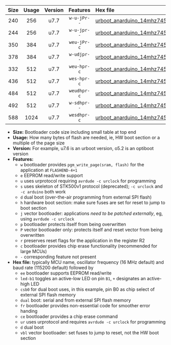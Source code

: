 |Size|Usage|Version|Features|Hex file|
|:-:|:-:|:-:|:-:|:--|
|240|256|u7.7|`w-u-jPr--`|[urboot_anarduino_14mhz7456_230400bps_led+b1_ur_vbl.hex](https://raw.githubusercontent.com/stefanrueger/urboot.hex/main/boards/anarduino/fcpu_14mhz7456/230400_bps/urboot_anarduino_14mhz7456_230400bps_led+b1_ur_vbl.hex)|
|244|256|u7.7|`w-u-jpr--`|[urboot_anarduino_14mhz7456_230400bps_led+b1_fr_ur_vbl.hex](https://raw.githubusercontent.com/stefanrueger/urboot.hex/main/boards/anarduino/fcpu_14mhz7456/230400_bps/urboot_anarduino_14mhz7456_230400bps_led+b1_fr_ur_vbl.hex)|
|350|384|u7.7|`weu-jPr-c`|[urboot_anarduino_14mhz7456_230400bps_ee_led+b1_fr_ce_ur_vbl.hex](https://raw.githubusercontent.com/stefanrueger/urboot.hex/main/boards/anarduino/fcpu_14mhz7456/230400_bps/urboot_anarduino_14mhz7456_230400bps_ee_led+b1_fr_ce_ur_vbl.hex)|
|378|384|u7.7|`w-udjpr--`|[urboot_anarduino_14mhz7456_230400bps_led+b1_csd5_dual_ur_vbl.hex](https://raw.githubusercontent.com/stefanrueger/urboot.hex/main/boards/anarduino/fcpu_14mhz7456/230400_bps/urboot_anarduino_14mhz7456_230400bps_led+b1_csd5_dual_ur_vbl.hex)|
|332|512|u7.7|`weu-hpr-c`|[urboot_anarduino_14mhz7456_230400bps_ee_led+b1_fr_ce_ur.hex](https://raw.githubusercontent.com/stefanrueger/urboot.hex/main/boards/anarduino/fcpu_14mhz7456/230400_bps/urboot_anarduino_14mhz7456_230400bps_ee_led+b1_fr_ce_ur.hex)|
|436|512|u7.7|`wes-hpr-c`|[urboot_anarduino_14mhz7456_230400bps_ee_led+b1_fr_ce.hex](https://raw.githubusercontent.com/stefanrueger/urboot.hex/main/boards/anarduino/fcpu_14mhz7456/230400_bps/urboot_anarduino_14mhz7456_230400bps_ee_led+b1_fr_ce.hex)|
|484|512|u7.7|`weudhpr-c`|[urboot_anarduino_14mhz7456_230400bps_ee_led+b1_csd5_dual_fr_ce_ur.hex](https://raw.githubusercontent.com/stefanrueger/urboot.hex/main/boards/anarduino/fcpu_14mhz7456/230400_bps/urboot_anarduino_14mhz7456_230400bps_ee_led+b1_csd5_dual_fr_ce_ur.hex)|
|492|512|u7.7|`w-sdhpr--`|[urboot_anarduino_14mhz7456_230400bps_led+b1_csd5_dual_fr.hex](https://raw.githubusercontent.com/stefanrueger/urboot.hex/main/boards/anarduino/fcpu_14mhz7456/230400_bps/urboot_anarduino_14mhz7456_230400bps_led+b1_csd5_dual_fr.hex)|
|588|1024|u7.7|`wesdhpr-c`|[urboot_anarduino_14mhz7456_230400bps_ee_led+b1_csd5_dual_fr_ce.hex](https://raw.githubusercontent.com/stefanrueger/urboot.hex/main/boards/anarduino/fcpu_14mhz7456/230400_bps/urboot_anarduino_14mhz7456_230400bps_ee_led+b1_csd5_dual_fr_ce.hex)|

- **Size:** Bootloader code size including small table at top end
- **Usage:** How many bytes of flash are needed, ie, HW boot section or a multiple of the page size
- **Version:** For example, u7.6 is an urboot version, o5.2 is an optiboot version
- **Features:**
  + `w` bootloader provides `pgm_write_page(sram, flash)` for the application at `FLASHEND-4+1`
  + `e` EEPROM read/write support
  + `u` uses urprotocol requiring `avrdude -c urclock` for programming
  + `s` uses skeleton of STK500v1 protocol (deprecated); `-c urclock` and `-c arduino` both work
  + `d` dual boot (over-the-air programming from external SPI flash)
  + `h` hardware boot section: make sure fuses are set for reset to jump to boot section
  + `j` vector bootloader: applications *need to be patched externally*, eg, using `avrdude -c urclock`
  + `p` bootloader protects itself from being overwritten
  + `P` vector bootloader only: protects itself and reset vector from being overwritten
  + `r` preserves reset flags for the application in the register R2
  + `c` bootloader provides chip erase functionality (recommended for large MCUs)
  + `-` corresponding feature not present
- **Hex file:** typically MCU name, oscillator frequency (16 MHz default) and baud rate (115200 default) followed by
  + `ee` bootloader supports EEPROM read/write
  + `led-b1` toggles an active-low LED on pin `B1`, `+` designates an active-high LED
  + `csb0` for dual boot uses, in this example, pin B0 as chip select of external SPI flash memory
  + `dual` boot: serial and from external SPI flash memory
  + `fr` bootloader provides non-essential code for smoother error handing
  + `ce` bootloader provides a chip erase command
  + `ur` uses urprotocol and requires `avrdude -c urclock` for programming
  + `d` dual boot
  + `vbl` vector bootloader: set fuses to jump to reset, not the HW boot section
